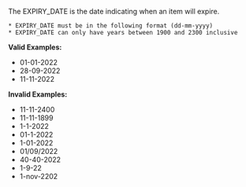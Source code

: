 <!-- markdownlint-disable-file first-line-h1 -->
The EXPIRY_DATE is the date indicating when an item will expire.

```info
* EXPIRY_DATE must be in the following format (dd-mm-yyyy)
* EXPIRY_DATE can only have years between 1900 and 2300 inclusive
```

**Valid Examples:**

* 01-01-2022
* 28-09-2022
* 11-11-2022

**Invalid Examples:**

* 11-11-2400
* 11-11-1899
* 1-1-2022
* 01-1-2022
* 1-01-2022
* 01/09/2022
* 40-40-2022
* 1-9-22
* 1-nov-2202
